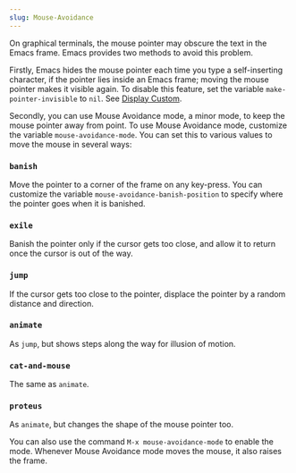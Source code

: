```yaml
---
slug: Mouse-Avoidance
---
```


On graphical terminals, the mouse pointer may obscure the text in the Emacs frame. Emacs provides two methods to avoid this problem.

Firstly, Emacs hides the mouse pointer each time you type a self-inserting character, if the pointer lies inside an Emacs frame; moving the mouse pointer makes it visible again. To disable this feature, set the variable `make-pointer-invisible` to `nil`. See [Display Custom](Display-Custom).

Secondly, you can use Mouse Avoidance mode, a minor mode, to keep the mouse pointer away from point. To use Mouse Avoidance mode, customize the variable `mouse-avoidance-mode`. You can set this to various values to move the mouse in several ways:

### `banish`

Move the pointer to a corner of the frame on any key-press. You can customize the variable `mouse-avoidance-banish-position` to specify where the pointer goes when it is banished.

### `exile`

Banish the pointer only if the cursor gets too close, and allow it to return once the cursor is out of the way.

### `jump`

If the cursor gets too close to the pointer, displace the pointer by a random distance and direction.

### `animate`

As `jump`, but shows steps along the way for illusion of motion.

### `cat-and-mouse`

The same as `animate`.

### `proteus`

As `animate`, but changes the shape of the mouse pointer too.

You can also use the command `M-x mouse-avoidance-mode` to enable the mode. Whenever Mouse Avoidance mode moves the mouse, it also raises the frame.
